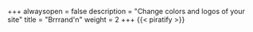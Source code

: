 +++
alwaysopen = false
description = "Change colors and logos of your site"
title = "Brrrand'n"
weight = 2
+++
{{< piratify >}}